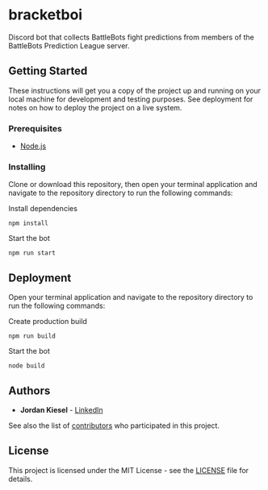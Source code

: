 # bracketboi

Discord bot that collects BattleBots fight predictions from members of the BattleBots Prediction League server.

## Getting Started

These instructions will get you a copy of the project up and running on your local machine for development and testing purposes. See deployment for notes on how to deploy the project on a live system.

### Prerequisites

* [Node.js](https://nodejs.org)

### Installing

Clone or download this repository, then open your terminal application and navigate to the repository directory to run the following commands:

Install dependencies

```
npm install
```

Start the bot

```
npm run start
```

## Deployment

Open your terminal application and navigate to the repository directory to run the following commands:

Create production build

```
npm run build
```

Start the bot

```
node build
```

## Authors

* **Jordan Kiesel** - [LinkedIn](https://www.linkedin.com/in/jtkiesel)

See also the list of [contributors](https://github.com/jtkiesel/bracketboi/contributors) who participated in this project.

## License

This project is licensed under the MIT License - see the [LICENSE](LICENSE) file for details.
